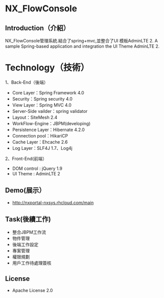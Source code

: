# NX_FlowConsole

## Introduction（介紹）

NX_FlowConsole管理系統.結合了spring+mvc,並整合了UI 模板AdminLTE 2.
A sample Spring-based application and integration the UI Theme AdminLTE 2.

# Technology（技術）

1、Back-End（後端）

 * Core Layer：Spring Framework 4.0
 * Security：Spring security 4.0
 * View Layer：Spring MVC 4.0
 * Server-Side vailder：spring validator
 * Layout：SiteMesh 2.4
 * WorkFlow-Engine：JBPM(developing)
 * Persistence Layer：Hibernate 4.2.0
 * Connection pool：HikariCP
 * Cache Layer：Ehcache 2.6
 * Log Layer：SLF4J 1.7、Log4j

2、Front-End(前端）

 * DOM control : jQuery 1.9
 * UI Theme    : AdminLTE 2


## Demo(展示）

 * http://nxportal-nxsys.rhcloud.com/main

## Task(後續工作)
 * 整合JBPM工作流
 * 物件管理
 * 後端工作設定
 * 專案管理
 * 權限規劃
 * 用戶工作待處理簽核


## License
 * Apache License 2.0

